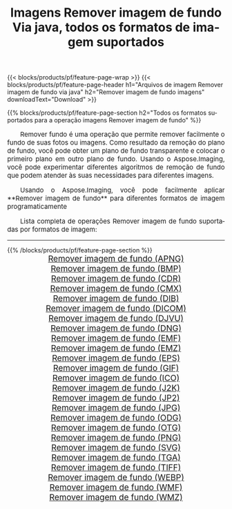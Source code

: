﻿---
title: Imagens Remover imagem de fundo Via java, todos os formatos de imagem suportados 
weight: 3920
url: /pt/java/remove-background 
lang: pt
langdirlevel: 2
locales: zh-hans,ja,it,ru,de,es,fr,nl,id,lt,pl,pt,vi,tr,ko,zh-hant,ar,hi,th,sv,cs,uk,he
description: Usando Aspose.Imaging, você pode facilmente imagens Remover imagem de fundo Via java
---

{{< blocks/products/pf/feature-page-wrap >}}
{{< blocks/products/pf/feature-page-header h1="Arquivos de imagem Remover imagem de fundo via java" h2="Remover imagem de fundo imagens" downloadText="Download" >}}


{{% blocks/products/pf/feature-page-section  h2="Todos os formatos suportados para a operação imagens Remover imagem de fundo" %}}
<p align="justify" style="text-indent:2em;font-size:15px;">
Remover fundo é uma operação que permite remover facilmente o fundo de suas fotos ou imagens. Como resultado da remoção do plano de fundo, você pode obter um plano de fundo transparente e colocar o primeiro plano em outro plano de fundo. Usando o Aspose.Imaging, você pode experimentar diferentes algoritmos de remoção de fundo que podem atender às suas necessidades para diferentes imagens.
</p>
<p align="justify" style="text-indent:2em;font-size:15px;">
Usando o Aspose.Imaging, você pode facilmente aplicar **Remover imagem de fundo** para diferentes formatos de imagem programaticamente
</p>
<p align="justify" style="text-indent:2em;font-size:15px;">
Lista completa de operações Remover imagem de fundo suportadas por formatos de imagem:
</p>
<hr/>
{{% /blocks/products/pf/feature-page-section %}}
<div class="container-fluid productfamilypage bg-gray">
    <div class="convertypes bg-gray agp-content section">
        <div class="container">
		<div class="row other-converters" style="gap: 10px;font-size: 19px;text-align:center;">
		    <div class='col-md-2 other-converter remove-lp remove-rp'><a href="/imaging/pt/java/remove-background/apng" style="padding:15px;">Remover imagem de fundo (APNG)</a></div><div class='col-md-2 other-converter remove-lp remove-rp'><a href="/imaging/pt/java/remove-background/bmp" style="padding:15px;">Remover imagem de fundo (BMP)</a></div><div class='col-md-2 other-converter remove-lp remove-rp'><a href="/imaging/pt/java/remove-background/cdr" style="padding:15px;">Remover imagem de fundo (CDR)</a></div><div class='col-md-2 other-converter remove-lp remove-rp'><a href="/imaging/pt/java/remove-background/cmx" style="padding:15px;">Remover imagem de fundo (CMX)</a></div><div class='col-md-2 other-converter remove-lp remove-rp'><a href="/imaging/pt/java/remove-background/dib" style="padding:15px;">Remover imagem de fundo (DIB)</a></div><div class='col-md-2 other-converter remove-lp remove-rp'><a href="/imaging/pt/java/remove-background/dicom" style="padding:15px;">Remover imagem de fundo (DICOM)</a></div><div class='col-md-2 other-converter remove-lp remove-rp'><a href="/imaging/pt/java/remove-background/djvu" style="padding:15px;">Remover imagem de fundo (DJVU)</a></div><div class='col-md-2 other-converter remove-lp remove-rp'><a href="/imaging/pt/java/remove-background/dng" style="padding:15px;">Remover imagem de fundo (DNG)</a></div><div class='col-md-2 other-converter remove-lp remove-rp'><a href="/imaging/pt/java/remove-background/emf" style="padding:15px;">Remover imagem de fundo (EMF)</a></div><div class='col-md-2 other-converter remove-lp remove-rp'><a href="/imaging/pt/java/remove-background/emz" style="padding:15px;">Remover imagem de fundo (EMZ)</a></div><div class='col-md-2 other-converter remove-lp remove-rp'><a href="/imaging/pt/java/remove-background/eps" style="padding:15px;">Remover imagem de fundo (EPS)</a></div><div class='col-md-2 other-converter remove-lp remove-rp'><a href="/imaging/pt/java/remove-background/gif" style="padding:15px;">Remover imagem de fundo (GIF)</a></div><div class='col-md-2 other-converter remove-lp remove-rp'><a href="/imaging/pt/java/remove-background/ico" style="padding:15px;">Remover imagem de fundo (ICO)</a></div><div class='col-md-2 other-converter remove-lp remove-rp'><a href="/imaging/pt/java/remove-background/j2k" style="padding:15px;">Remover imagem de fundo (J2K)</a></div><div class='col-md-2 other-converter remove-lp remove-rp'><a href="/imaging/pt/java/remove-background/jp2" style="padding:15px;">Remover imagem de fundo (JP2)</a></div><div class='col-md-2 other-converter remove-lp remove-rp'><a href="/imaging/pt/java/remove-background/jpg" style="padding:15px;">Remover imagem de fundo (JPG)</a></div><div class='col-md-2 other-converter remove-lp remove-rp'><a href="/imaging/pt/java/remove-background/odg" style="padding:15px;">Remover imagem de fundo (ODG)</a></div><div class='col-md-2 other-converter remove-lp remove-rp'><a href="/imaging/pt/java/remove-background/otg" style="padding:15px;">Remover imagem de fundo (OTG)</a></div><div class='col-md-2 other-converter remove-lp remove-rp'><a href="/imaging/pt/java/remove-background/png" style="padding:15px;">Remover imagem de fundo (PNG)</a></div><div class='col-md-2 other-converter remove-lp remove-rp'><a href="/imaging/pt/java/remove-background/svg" style="padding:15px;">Remover imagem de fundo (SVG)</a></div><div class='col-md-2 other-converter remove-lp remove-rp'><a href="/imaging/pt/java/remove-background/tga" style="padding:15px;">Remover imagem de fundo (TGA)</a></div><div class='col-md-2 other-converter remove-lp remove-rp'><a href="/imaging/pt/java/remove-background/tiff" style="padding:15px;">Remover imagem de fundo (TIFF)</a></div><div class='col-md-2 other-converter remove-lp remove-rp'><a href="/imaging/pt/java/remove-background/webp" style="padding:15px;">Remover imagem de fundo (WEBP)</a></div><div class='col-md-2 other-converter remove-lp remove-rp'><a href="/imaging/pt/java/remove-background/wmf" style="padding:15px;">Remover imagem de fundo (WMF)</a></div><div class='col-md-2 other-converter remove-lp remove-rp'><a href="/imaging/pt/java/remove-background/wmz" style="padding:15px;">Remover imagem de fundo (WMZ)</a></div>
                </div>
        </div>
    </div>
</div>
<br/>
